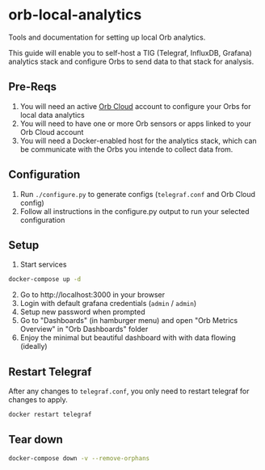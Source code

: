 # orb-local-analytics
Tools and documentation for setting up local Orb analytics.

This guide will enable you to self-host a TIG (Telegraf, InfluxDB, Grafana) analytics stack and configure Orbs to send data to that stack for analysis.

## Pre-Reqs
1. You will need an active [Orb Cloud](https://cloud.orb.net) account to configure your Orbs for local data analytics
2. You will need to have one or more Orb sensors or apps linked to your Orb Cloud account
3. You will need a Docker-enabled host for the analytics stack, which can be communicate with the Orbs you intende to collect data from.

## Configuration

1. Run `./configure.py` to generate configs (`telegraf.conf` and Orb Cloud config)
2. Follow all instructions in the configure.py output to run your selected configuration

## Setup

1. Start services
```sh
docker-compose up -d
```

2. Go to http://localhost:3000 in your browser
3. Login with default grafana credentials (`admin` / `admin`)
4. Setup new password when prompted
5. Go to "Dashboards" (in hamburger menu) and open "Orb Metrics Overview" in "Orb Dashboards" folder
6. Enjoy the minimal but beautiful dashboard with with data flowing (ideally)

## Restart Telegraf
After any changes to `telegraf.conf`, you only need to restart telegraf for changes to apply.
```sh
docker restart telegraf
```

## Tear down

```sh
docker-compose down -v --remove-orphans
```